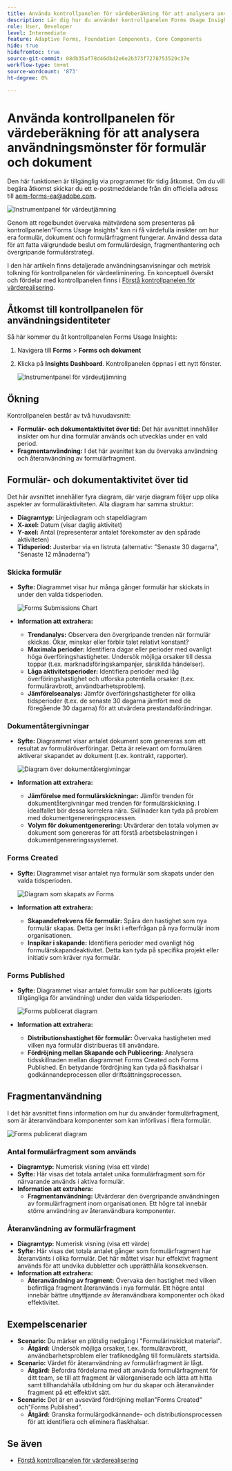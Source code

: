 ```yaml
---
title: Använda kontrollpanelen för värdeberäkning för att analysera användningsmönster för formulär och dokument
description: Lär dig hur du använder kontrollpanelen Forms Usage Insights för att övervaka och förstå hur dina formulär och formulärfragment fungerar.
role: User, Developer
level: Intermediate
feature: Adaptive Forms, Foundation Components, Core Components
hide: true
hidefromtoc: true
source-git-commit: 08db35af78d46db42e6e2b373f7278753529c37e
workflow-type: tm+mt
source-wordcount: '873'
ht-degree: 0%

---
```


# Använda kontrollpanelen för värdeberäkning för att analysera användningsmönster för formulär och dokument

<span class="preview"> Den här funktionen är tillgänglig via programmet för tidig åtkomst. Om du vill begära åtkomst skickar du ett e-postmeddelande från din officiella adress till aem-forms-ea@adobe.com. <span>

![Instrumentpanel för värdeutjämning](/help/edge/docs/forms/universal-editor/assets/forms-insights-banner.svg)

Genom att regelbundet övervaka mätvärdena som presenteras på kontrollpanelen&quot;Forms Usage Insights&quot; kan ni få värdefulla insikter om hur era formulär, dokument och formulärfragment fungerar. Använd dessa data för att fatta välgrundade beslut om formulärdesign, fragmenthantering och övergripande formulärstrategi.

I den här artikeln finns detaljerade användningsanvisningar och metrisk tolkning för kontrollpanelen för värdeeliminering. En konceptuell översikt och fördelar med kontrollpanelen finns i [Förstå kontrollpanelen för värderealisering](/help/forms/aem-forms-value-realization-dashboard.md).


## Åtkomst till kontrollpanelen för användningsidentiteter

Så här kommer du åt kontrollpanelen Forms Usage Insights:

1. Navigera till **Forms** > **Forms och dokument**
1. Klicka på **Insights Dashboard**. Kontrollpanelen öppnas i ett nytt fönster.

   ![Instrumentpanel för värdeutjämning](/help/forms/assets/forms-usage-insights.png)

## Ökning

Kontrollpanelen består av två huvudavsnitt:

- **Formulär- och dokumentaktivitet över tid:** Det här avsnittet innehåller insikter om hur dina formulär används och utvecklas under en vald period.
- **Fragmentanvändning:** I det här avsnittet kan du övervaka användning och återanvändning av formulärfragment.

## Formulär- och dokumentaktivitet över tid

Det här avsnittet innehåller fyra diagram, där varje diagram följer upp olika aspekter av formuläraktiviteten. Alla diagram har samma struktur:

- **Diagramtyp:** Linjediagram och stapeldiagram
- **X-axel:** Datum (visar daglig aktivitet)
- **Y-axel:** Antal (representerar antalet förekomster av den spårade aktiviteten)
- **Tidsperiod:** Justerbar via en listruta (alternativ: &quot;Senaste 30 dagarna&quot;, &quot;Senaste 12 månaderna&quot;)




### Skicka formulär

- **Syfte:** Diagrammet visar hur många gånger formulär har skickats in under den valda tidsperioden.

  ![Forms Submissions Chart](/help/forms/assets/forms-submissions-vr-dashboard-form-insights.png)
- **Information att extrahera:**
   - **Trendanalys:** Observera den övergripande trenden när formulär skickas. Ökar, minskar eller förblir talet relativt konstant?
   - **Maximala perioder:** Identifiera dagar eller perioder med ovanligt höga överföringshastigheter. Undersök möjliga orsaker till dessa toppar (t.ex. marknadsföringskampanjer, särskilda händelser).
   - **Låga aktivitetsperioder:** Identifiera perioder med låg överföringshastighet och utforska potentiella orsaker (t.ex. formuläravbrott, användbarhetsproblem).
   - **Jämförelseanalys:** Jämför överföringshastigheter för olika tidsperioder (t.ex. de senaste 30 dagarna jämfört med de föregående 30 dagarna) för att utvärdera prestandaförändringar.

### Dokumentåtergivningar

- **Syfte:** Diagrammet visar antalet dokument som genereras som ett resultat av formuläröverföringar. Detta är relevant om formulären aktiverar skapandet av dokument (t.ex. kontrakt, rapporter).

  ![Diagram över dokumentåtergivningar](/help/forms/assets/document-rendetions-vr-dashboard-form-insights.png)


- **Information att extrahera:**
   - **Jämförelse med formulärskickningar:** Jämför trenden för dokumentåtergivningar med trenden för formulärskickning. I idealfallet bör dessa korrelera nära. Skillnader kan tyda på problem med dokumentgenereringsprocessen.
   - **Volym för dokumentgenerering:** Utvärderar den totala volymen av dokument som genereras för att förstå arbetsbelastningen i dokumentgenereringssystemet.

### Forms Created


- **Syfte:** Diagrammet visar antalet nya formulär som skapats under den valda tidsperioden.

  ![Diagram som skapats av Forms](/help/forms/assets/forms-created-vr-dashboard-form-insights.png)

- **Information att extrahera:**
   - **Skapandefrekvens för formulär:** Spåra den hastighet som nya formulär skapas. Detta ger insikt i efterfrågan på nya formulär inom organisationen.
   - **Inspikar i skapande:** Identifiera perioder med ovanligt hög formulärskapandeaktivitet. Detta kan tyda på specifika projekt eller initiativ som kräver nya formulär.

### Forms Published

- **Syfte:** Diagrammet visar antalet formulär som har publicerats (gjorts tillgängliga för användning) under den valda tidsperioden.

  ![Forms publicerat diagram](/help/forms/assets/forms-publish-vr-dashboard-form-insights.png)


- **Information att extrahera:**
   - **Distributionshastighet för formulär:** Övervaka hastigheten med vilken nya formulär distribueras till användare.
   - **Fördröjning mellan Skapande och Publicering:** Analysera tidsskillnaden mellan diagrammet Forms Created och Forms Published. En betydande fördröjning kan tyda på flaskhalsar i godkännandeprocessen eller driftsättningsprocessen.

## Fragmentanvändning

I det här avsnittet finns information om hur du använder formulärfragment, som är återanvändbara komponenter som kan införlivas i flera formulär.

![Forms publicerat diagram](/help/forms/assets/fragment-usage-vr-dashboard-form-insights.png)

### Antal formulärfragment som används

- **Diagramtyp:** Numerisk visning (visa ett värde)
- **Syfte:** Här visas det totala antalet unika formulärfragment som för närvarande används i aktiva formulär.
- **Information att extrahera:**
   - **Fragmentanvändning:** Utvärderar den övergripande användningen av formulärfragment inom organisationen. Ett högre tal innebär större användning av återanvändbara komponenter.

### Återanvändning av formulärfragment

- **Diagramtyp:** Numerisk visning (visa ett värde)
- **Syfte:** Här visas det totala antalet gånger som formulärfragment har återanvänts i olika formulär. Det här måttet visar hur effektivt fragment används för att undvika dubbletter och upprätthålla konsekvensen.
- **Information att extrahera:**
   - **Återanvändning av fragment:** Övervaka den hastighet med vilken befintliga fragment återanvänds i nya formulär. Ett högre antal innebär bättre utnyttjande av återanvändbara komponenter och ökad effektivitet.

## Exempelscenarier

- **Scenario:** Du märker en plötslig nedgång i &quot;Formulärinskickat material&quot;.
   - **Åtgärd:** Undersök möjliga orsaker, t.ex. formuläravbrott, användbarhetsproblem eller trafiknedgång till formulärets startsida.
- **Scenario:** Värdet för återanvändning av formulärfragment är lågt.
   - **Åtgärd:** Befordra fördelarna med att använda formulärfragment för ditt team, se till att fragment är välorganiserade och lätta att hitta samt tillhandahålla utbildning om hur du skapar och återanvänder fragment på ett effektivt sätt.
- **Scenario:** Det är en avsevärd fördröjning mellan&quot;Forms Created&quot; och&quot;Forms Published&quot;.
   - **Åtgärd:** Granska formulärgodkännande- och distributionsprocessen för att identifiera och eliminera flaskhalsar.



## Se även

- [Förstå kontrollpanelen för värderealisering](/help/forms/aem-forms-value-realization-dashboard.md)
